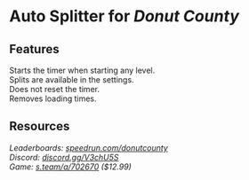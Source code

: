 # Auto Splitter for ***Donut County***
## Features
Starts the timer when starting any level.  
Splits are available in the settings.  
Does not reset the timer.  
Removes loading times.

## Resources
*Leaderboards: [speedrun.com/donutcounty](https://speedrun.com/donutcounty)*  
*Discord: [discord.gg/V3chU5S](https://discord.gg/V3chU5S)*  
*Game: [s.team/a/702670](https://s.team/a/702670) ($12.99)*